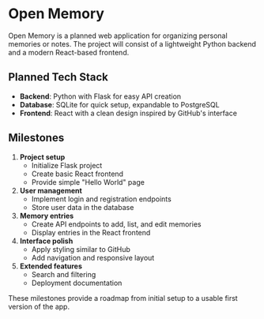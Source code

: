 # Open Memory

Open Memory is a planned web application for organizing personal memories or notes.
The project will consist of a lightweight Python backend and a modern React-based frontend.

## Planned Tech Stack

- **Backend**: Python with Flask for easy API creation
- **Database**: SQLite for quick setup, expandable to PostgreSQL
- **Frontend**: React with a clean design inspired by GitHub's interface

## Milestones

1. **Project setup**
   - Initialize Flask project
   - Create basic React frontend
   - Provide simple "Hello World" page
2. **User management**
   - Implement login and registration endpoints
   - Store user data in the database
3. **Memory entries**
   - Create API endpoints to add, list, and edit memories
   - Display entries in the React frontend
4. **Interface polish**
   - Apply styling similar to GitHub
   - Add navigation and responsive layout
5. **Extended features**
   - Search and filtering
   - Deployment documentation

These milestones provide a roadmap from initial setup to a usable first version of the app.
